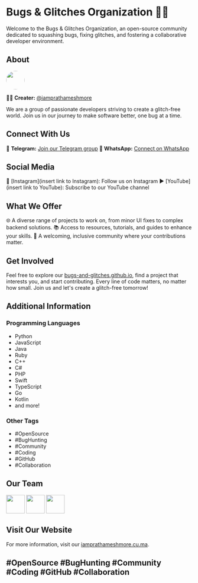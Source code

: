 # Bugs & Glitches Organization 🐞✨

Welcome to the Bugs & Glitches Organization, an open-source community dedicated to squashing bugs, fixing glitches, and fostering a collaborative developer environment.

## About
<img src="https://github.com/iamprathameshmore.png" width="50px;" style="border-radius:50%;" />

👨‍💻 **Creater:** [@iamprathameshmore](https://github.com/iamprathameshmore)

We are a group of passionate developers striving to create a glitch-free world. Join us in our journey to make software better, one bug at a time.


## Connect With Us
📱 **Telegram:** [Join our Telegram group](https://t.me/BugsandGlitches)
📲 **WhatsApp:** [Connect on WhatsApp](https://whatsapp.com/channel/0029VaDrEAuBadmUrDFSp12I )

## Social Media
📸 [Instagram](insert link to Instagram): Follow us on Instagram
▶️ [YouTube](insert link to YouTube): Subscribe to our YouTube channel

## What We Offer
🌐 A diverse range of projects to work on, from minor UI fixes to complex backend solutions.
📚 Access to resources, tutorials, and guides to enhance your skills.
🤝 A welcoming, inclusive community where your contributions matter.

## Get Involved
Feel free to explore our [bugs-and-glitches.github.io](https://bugs-and-glitches.github.io/), find a project that interests you, and start contributing. Every line of code matters, no matter how small. Join us and let's create a glitch-free tomorrow!

## Additional Information

### Programming Languages
- Python
- JavaScript
- Java
- Ruby
- C++
- C#
- PHP
- Swift
- TypeScript
- Go
- Kotlin
- and more!

### Other Tags
- #OpenSource
- #BugHunting
- #Community
- #Coding
- #GitHub
- #Collaboration

## Our Team 
<div style="align-item:center;">
<img src="https://github.com/iamgauravaawanke.png"  style="width:50px;" />
<img src="https://github.com/Iamprashammodak.png" width="50px;" />
<img src="https://github.com/iamprathameshmore.png" width="50px;" />
</div>

## Visit Our Website

For more information, visit our [iamprathameshmore.cu.ma](https://iamprathameshmore.cu.ma).

## #OpenSource #BugHunting #Community #Coding #GitHub #Collaboration
